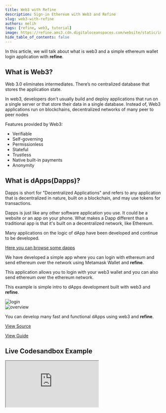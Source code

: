 ```yaml
---
title: Web3 with Refine
description: Sign-in Ethereum with Web3 and Refine
slug: web3-with-refine
authors: melih
tags: [refine, web3, tutorial]
image: https://refine.ams3.cdn.digitaloceanspaces.com/website/static/img/placeholder.png
hide_table_of_contents: false
---
```


In this article, we will talk about what is web3 and a simple ethereum wallet login application with **refine**.




<!--truncate-->

## What is Web3?

Web 3.0 eliminates intermediates. There’s no centralized database that stores the application state.

In web3, developers don't usually build and deploy applications that run on a single server or that store their data in a single database.
Instead of, Web3 applications run on blockchains, decentralized networks of many peer to peer nodes

Features provided by Web3:
* Verifiable
* Self-governing
* Permissionless
* Stateful
* Trustless
* Native built-in payments
* Anonymity

## What is dApps(Dapps)?
Dapps is short for "Decentralized Applications" and refers to any application that is decentralized in nature, built on a blockchain, and may use tokens for transactions.

Dapps is just like any other software application you use. It could be a website or an app on your phone. What makes a Dapp different than a traditional app is that it's built on a decentralized network, like Ethereum.

Many applications on the logic of dApp have been developed and continue to be developed.

[Here you can browse some dapps](https://ethereum.org/en/dapps/)

We have developed a simple app where you can login with ethereum and send ethereum over the network using Metamask Wallet and **refine**.

This application allows you to login with your web3 wallet and you can also send ethereum over the ethereum network.

This example is simple intro to dApps development  built with web3 and **refine**.

<img src="https://refine.ams3.cdn.digitaloceanspaces.com/blog/2021-12-13-web3-refine/login.gif" alt="login" />
<br />

<img src="https://refine.ams3.cdn.digitaloceanspaces.com/blog/2021-12-13-web3-refine/overview.gif" alt="overview" />
<br />

 
You can develop many fast and functional dApps using web3 and **refine**.

[View Source](https://github.com/refinedev/refine/tree/master/examples/with-web3)

[View Guide](https://refine.dev/docs/guides-and-concepts/web3/ethereum-signin/)

## Live Codesandbox Example
<iframe src="https://codesandbox.io/embed/signin-with-ethereum-umho3?autoresize=1&fontsize=14&theme=dark&view=preview"
     style={{width: "100%", height:"80vh", border: "0px", borderRadius: "8px", overflow:"hidden"}}
     title="signin-with-ethereum"
     allow="accelerometer; ambient-light-sensor; camera; encrypted-media; geolocation; gyroscope; hid; microphone; midi; payment; usb; vr; xr-spatial-tracking"
     sandbox="allow-forms allow-modals allow-popups allow-presentation allow-same-origin allow-scripts"
></iframe>



